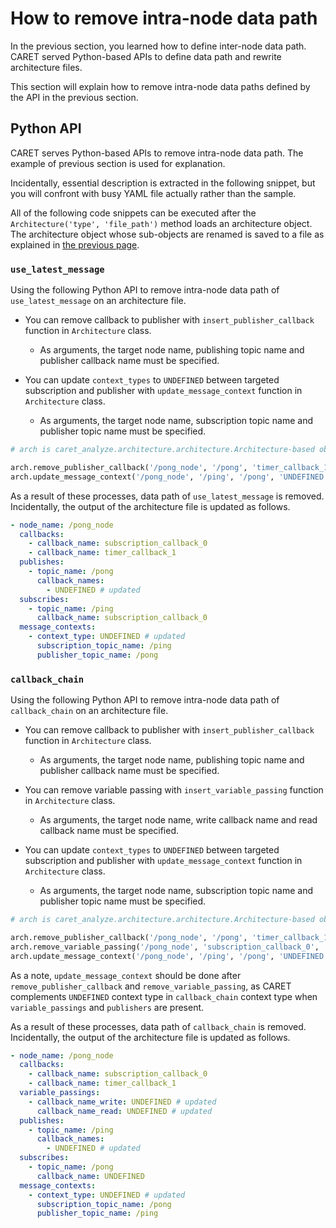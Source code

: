 # How to remove intra-node data path

In the previous section, you learned how to define inter-node data path.
CARET served Python-based APIs to define data path and rewrite architecture files.

This section will explain how to remove intra-node data paths defined by the API in the previous section.

## Python API

CARET serves Python-based APIs to remove intra-node data path. The example of previous section is used for explanation.

Incidentally, essential description is extracted in the following snippet, but you will confront with busy YAML file actually rather than the sample.

All of the following code snippets can be executed after the `Architecture('type', 'file_path')` method loads an architecture object.
The architecture object whose sub-objects are renamed is saved to a file as explained in [the previous page](./load_and_save.md#save).

### `use_latest_message`

Using the following Python API to remove intra-node data path of `use_latest_message` on an architecture file.

- You can remove callback to publisher with `insert_publisher_callback` function in `Architecture` class.
  - As arguments, the target node name, publishing topic name and publisher callback name must be specified.

- You can update `context_types` to `UNDEFINED` between targeted subscription and publisher with `update_message_context` function in `Architecture` class.
  - As arguments, the target node name, subscription topic name and publisher topic name must be specified.

```python
# arch is caret_analyze.architecture.architecture.Architecture-based object

arch.remove_publisher_callback('/pong_node', '/pong', 'timer_callback_1')
arch.update_message_context('/pong_node', '/ping', '/pong', 'UNDEFINED')
```

As a result of these processes, data path of `use_latest_message` is removed.
Incidentally, the output of the architecture file is updated as follows.

```yml
- node_name: /pong_node
  callbacks:
    - callback_name: subscription_callback_0
    - callback_name: timer_callback_1
  publishes:
    - topic_name: /pong
      callback_names:
        - UNDEFINED # updated
  subscribes:
    - topic_name: /ping
      callback_name: subscription_callback_0
  message_contexts:
    - context_type: UNDEFINED # updated
      subscription_topic_name: /ping
      publisher_topic_name: /pong
```

### `callback_chain`

Using the following Python API to remove intra-node data path of `callback_chain` on an architecture file.

- You can remove callback to publisher with `insert_publisher_callback` function in `Architecture` class.
  - As arguments, the target node name, publishing topic name and publisher callback name must be specified.

- You can remove variable passing with `insert_variable_passing` function in `Architecture` class.
  - As arguments, the target node name, write callback name and read callback name must be specified.

- You can update `context_types` to `UNDEFINED` between targeted subscription and publisher with `update_message_context` function in `Architecture` class.
  - As arguments, the target node name, subscription topic name and publisher topic name must be specified.

```python
# arch is caret_analyze.architecture.architecture.Architecture-based object

arch.remove_publisher_callback('/pong_node', '/pong', 'timer_callback_1')
arch.remove_variable_passing('/pong_node', 'subscription_callback_0', 'timer_callback_1')
arch.update_message_context('/pong_node', '/ping', '/pong', 'UNDEFINED')
```

As a note, `update_message_context` should be done after `remove_publisher_callback` and `remove_variable_passing`, as CARET complements `UNDEFINED` context type in `callback_chain` context type when `variable_passings` and `publishers` are present.

As a result of these processes, data path of `callback_chain` is removed.
Incidentally, the output of the architecture file is updated as follows.

```yml
- node_name: /pong_node
  callbacks:
    - callback_name: subscription_callback_0
    - callback_name: timer_callback_1
  variable_passings:
    - callback_name_write: UNDEFINED # updated
      callback_name_read: UNDEFINED # updated
  publishes:
    - topic_name: /ping
      callback_names:
        - UNDEFINED # updated
  subscribes:
    - topic_name: /pong
      callback_name: UNDEFINED
  message_contexts:
    - context_type: UNDEFINED # updated
      subscription_topic_name: /pong
      publisher_topic_name: /ping
```
